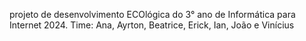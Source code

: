 projeto de desenvolvimento ECOlógica do 3° ano de Informática para Internet 2024. Time: Ana, Ayrton, Beatrice, Erick, Ian, João e Vinícius
